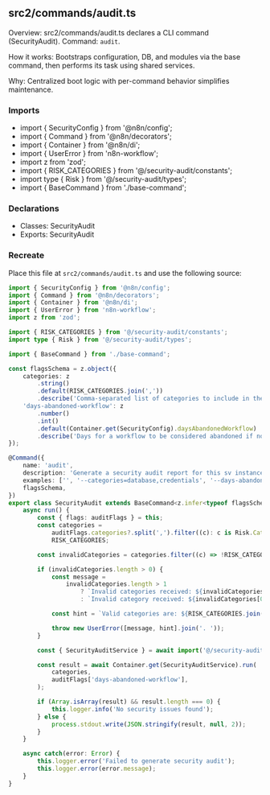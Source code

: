 ## src2/commands/audit.ts

Overview: src2/commands/audit.ts declares a CLI command (SecurityAudit). Command: `audit`.

How it works: Bootstraps configuration, DB, and modules via the base command, then performs its task using shared services.

Why: Centralized boot logic with per-command behavior simplifies maintenance.

### Imports

- import { SecurityConfig } from '@n8n/config';
- import { Command } from '@n8n/decorators';
- import { Container } from '@n8n/di';
- import { UserError } from 'n8n-workflow';
- import z from 'zod';
- import { RISK_CATEGORIES } from '@/security-audit/constants';
- import type { Risk } from '@/security-audit/types';
- import { BaseCommand } from './base-command';

### Declarations

- Classes: SecurityAudit
- Exports: SecurityAudit

### Recreate

Place this file at `src2/commands/audit.ts` and use the following source:

```ts
import { SecurityConfig } from '@n8n/config';
import { Command } from '@n8n/decorators';
import { Container } from '@n8n/di';
import { UserError } from 'n8n-workflow';
import z from 'zod';

import { RISK_CATEGORIES } from '@/security-audit/constants';
import type { Risk } from '@/security-audit/types';

import { BaseCommand } from './base-command';

const flagsSchema = z.object({
	categories: z
		.string()
		.default(RISK_CATEGORIES.join(','))
		.describe('Comma-separated list of categories to include in the audit'),
	'days-abandoned-workflow': z
		.number()
		.int()
		.default(Container.get(SecurityConfig).daysAbandonedWorkflow)
		.describe('Days for a workflow to be considered abandoned if not executed'),
});

@Command({
	name: 'audit',
	description: 'Generate a security audit report for this sv instance',
	examples: ['', '--categories=database,credentials', '--days-abandoned-workflow=10'],
	flagsSchema,
})
export class SecurityAudit extends BaseCommand<z.infer<typeof flagsSchema>> {
	async run() {
		const { flags: auditFlags } = this;
		const categories =
			auditFlags.categories?.split(',').filter((c): c is Risk.Category => c !== '') ??
			RISK_CATEGORIES;

		const invalidCategories = categories.filter((c) => !RISK_CATEGORIES.includes(c));

		if (invalidCategories.length > 0) {
			const message =
				invalidCategories.length > 1
					? `Invalid categories received: ${invalidCategories.join(', ')}`
					: `Invalid category received: ${invalidCategories[0]}`;

			const hint = `Valid categories are: ${RISK_CATEGORIES.join(', ')}`;

			throw new UserError([message, hint].join('. '));
		}

		const { SecurityAuditService } = await import('@/security-audit/security-audit.service');

		const result = await Container.get(SecurityAuditService).run(
			categories,
			auditFlags['days-abandoned-workflow'],
		);

		if (Array.isArray(result) && result.length === 0) {
			this.logger.info('No security issues found');
		} else {
			process.stdout.write(JSON.stringify(result, null, 2));
		}
	}

	async catch(error: Error) {
		this.logger.error('Failed to generate security audit');
		this.logger.error(error.message);
	}
}

```
